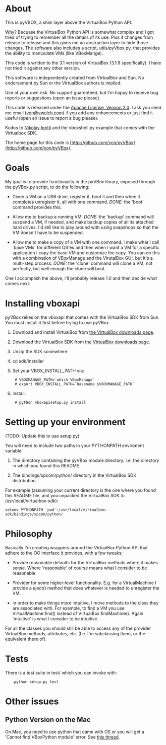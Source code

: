 # About

This is pyVBOX, a shim layer above the VirtualBox Python API.

Why? Becuase the VirtualBox Python API is somewhat complex and I got
tried of trying to remember all the details of its use. Plus it
changes from release to release and this gives me an abstraction layer
to hide those changes. The software also includes a script,
utils/pyVbox.py, that provides the ability to manipulate VMs (like
VBoxMange).

This code is written to the 3.1 version of VirtualBox (3.1.6
specifically). I have not tried it against any other version.

This software is independently created from VirtualBox and Sun. No
endorsement by Sun or the VirtualBox authors is implied.

Use at your own risk. No support guarenteed, but I'm happy to receive
bug reports or suggestions (open an issue please).

This code is released under the [Apache License, Version
2.0](http://www.apache.org/licenses/LICENSE-2.0.html). I ask you send
me email (von@vwelch.com) if you add any enhancements or just find it
useful (open an issue to report a bug please).

Kudos to [Nikolay Igotti](http://blogs.sun.com/nike/entry/python_api_to_the_virtualbox)
and the vboxshell.py example that comes with the Virtualbox SDK.

The home page for this code is [http://github.com/von/pyVBox](http://github.com/von/pyVBox).

# Goals

 My goal is to provide functionality in the pyVBox library, exposed
through the pyVBox.py script, to do the following:

* Given a VM on a USB drive, register it, boot it and then when it
completes unregister it, all with one command. *DONE:* the 'boot'
command provides this.

* Allow me to backup a running VM. *DONE:* the 'backup' command will
suspend a VM, if needed, and make backup copies of all its attached
hard drives. I'd still like to play around with using snapshops so
that the VM doesn't have to be suspended.

* Allow me to make a copy of a VM with one command. I make what I call
'base VMs' for different OS'es and then when I want a VM for a
specific application I copy the base VM and customize the copy. You
can do this with a combination of VBoxManage and the VirutalBox GUI,
but it's a multi-step process. *DONE:* the 'clone' command will clone
a VM, not perfectly, but well enough the clone will boot.

One I accomplish the above, I'll probably release 1.0 and then decide
what comes next.

# Installing vboxapi

pyVBox relies on the vboxapi that comes with the VirtualBox SDK from
Sun. You must install it first before trying to use pyVBox.

1. Download and install VirtualBox from [the VirtualBox downloads page](http://www.virtualbox.org/wiki/Downloads).

1. Download the VirtualBox SDK from [the VirtualBox downloads page](http://www.virtualbox.org/wiki/Downloads).

1. Unzip the SDK somewhere

1. cd sdk/installer

1. Set your VBOX_INSTALL_PATH via:

        # VBOXMANAGE_PATH=`which VBoxManage`
        # export VBOX_INSTALL_PATH=`basename $VBOXMANAGE_PATH`

1. Install:

        # python vboxapisetup.py install

# Setting up your environment

(TODO: Update this to use setup.py)

You will need to include two paths in your PYTHONPATH environent variable:

1. The directory containing the pyVBox module directory. I.e. the
directory in which you found this README.

1. The bindings/xpcom/python/ directory in the VirtualBox SDK distribution. 

For example (assuming your current directory is the one where you
found this README file, and you unpacked the VirtualBox SDK to
/usr/local/virtualbox-sdk):

    setenv PYTHONPATH `pwd`:/usr/local/virtualbox-sdk/bindings/xpcom/python/

# Philosophy

Basically I'm creating wrappers around the VirtualBox Python API that adhere to the OO interface it provides, with a few tweaks:

* Provide reasonable defaults for the VirtualBox methods where it
makes sense. Where 'reasonable' of course means what I consider to be
reasonable.

* Provider for some higher-level functionality. E.g. for a
VirtualMachine I provide a eject() method that does whatever is needed
to unregister the VM.

* In order to make things more intuitive, I move methods to the class
they are associated with. For example, to find a VM you use
VirtualMachine.find() instead of VirtualBox.findMachine(). Again
'intuitive' is what I consider to be intuitive.

For all the classes you should still be able to access any of the
provider VirtualBox methods, attributes, etc. (I.e. I'm subclassing
them, or the equivalent there of).

# Tests

There is a test suite in test/ which you can invoke with:

        python setup.py test

# Other issues

## Python Version on the Mac

On Mac, you need to use python that came with OS or you will get a 'Cannot
find VBoxPython module' error. See [this thread](http://forums.virtualbox.org/viewtopic.php?f=8&t=18969).

